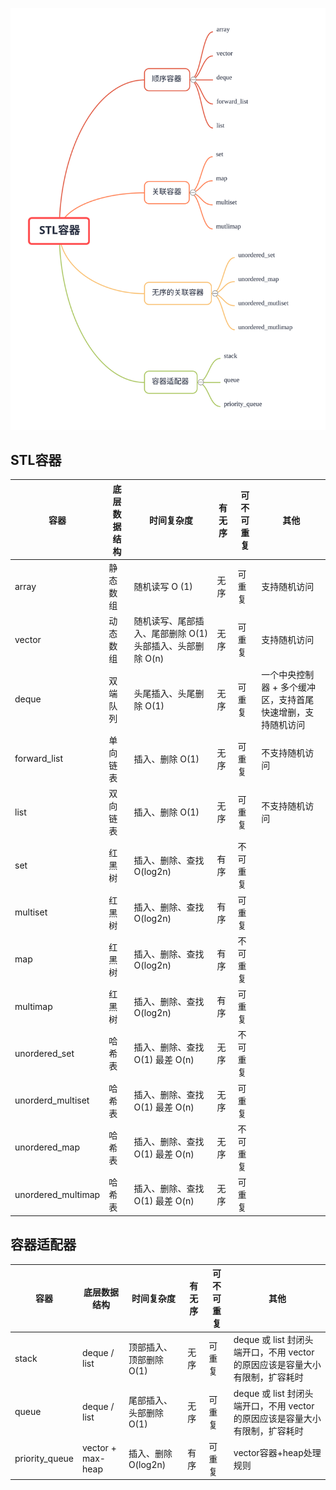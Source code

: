 ![](images/STL_container.svg)
## STL容器
| 容器               | 底层数据结构      | 时间复杂度                                                | 有无序 | 可不可重复 | 其他                                                         |
| ------------------ | ----------------- | --------------------------------------------------------- | ------ | ---------- | ------------------------------------------------------------ |
| array              | 静态数组          | 随机读写 O (1)                                             | 无序   | 可重复     | 支持随机访问                                                 |
| vector             | 动态数组          | 随机读写、尾部插入、尾部删除 O(1) 头部插入、头部删除 O(n) | 无序   | 可重复     | 支持随机访问                                                 |
| deque              | 双端队列          | 头尾插入、头尾删除 O(1)                                   | 无序   | 可重复     | 一个中央控制器 + 多个缓冲区，支持首尾快速增删，支持随机访问  |
| forward_list       | 单向链表          | 插入、删除 O(1)                                           | 无序   | 可重复     | 不支持随机访问                                               |
| list               | 双向链表          | 插入、删除 O(1)                                           | 无序   | 可重复     | 不支持随机访问                                               |
| set                | 红黑树            | 插入、删除、查找 O(log2n)                                 | 有序   | 不可重复   |                                                              |
| multiset           | 红黑树            | 插入、删除、查找 O(log2n)                                 | 有序   | 可重复     |                                                              |
| map                | 红黑树            | 插入、删除、查找 O(log2n)                                 | 有序   | 不可重复   |                                                              |
| multimap           | 红黑树            | 插入、删除、查找 O(log2n)                                 | 有序   | 可重复     |                                                              |
| unordered_set      | 哈希表            | 插入、删除、查找 O(1) 最差 O(n)                           | 无序   | 不可重复   |                                                              |
| unorderd_multiset  | 哈希表            | 插入、删除、查找 O(1) 最差 O(n)                           | 无序   | 可重复     |                                                              |
| unordered_map      | 哈希表            | 插入、删除、查找 O(1) 最差 O(n)                           | 无序   | 不可重复   |                                                              |
| unordered_multimap | 哈希表            | 插入、删除、查找 O(1) 最差 O(n)                           | 无序   | 可重复     |                                                              |

## 容器适配器


| 容器               | 底层数据结构      | 时间复杂度                                                | 有无序 | 可不可重复 | 其他                                                         |
| ------------------ | ----------------- | --------------------------------------------------------- | ------ | ---------- | ------------------------------------------------------------ |
| stack              | deque / list      | 顶部插入、顶部删除 O(1)                                   | 无序   | 可重复     | deque 或 list 封闭头端开口，不用 vector 的原因应该是容量大小有限制，扩容耗时 |
| queue              | deque / list      | 尾部插入、头部删除 O(1)                                   | 无序   | 可重复     | deque 或 list 封闭头端开口，不用 vector 的原因应该是容量大小有限制，扩容耗时 |
| priority_queue     | vector + max-heap | 插入、删除 O(log2n)                                       | 有序   | 可重复     | vector容器+heap处理规则                                      |